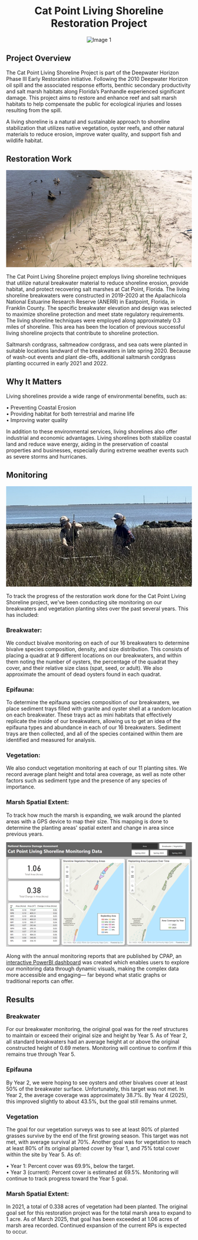 <div align="center">
  
# Cat Point Living Shoreline Restoration Project

<img src="./images/shore1.png" alt="Image 1" />

</div>

## Project Overview
The Cat Point Living Shoreline Project is part of the Deepwater Horizon Phase III Early Restoration initiative. Following the 2010 Deepwater Horizon oil spill and the associated response efforts, benthic secondary productivity and salt marsh habitats along Florida’s Panhandle experienced significant damage. This project aims to restore and enhance reef and salt marsh habitats to help compensate the public for ecological injuries and losses resulting from the spill.

A living shoreline is a natural and sustainable approach to shoreline stabilization that utilizes native vegetation, oyster reefs, and other natural materials to reduce erosion, improve water quality, and support fish and wildlife habitat.

## Restoration Work
<div align="center">
  
<img src="./images/shore2.png" alt="Image 2" />

</div>

The Cat Point Living Shoreline project employs living shoreline techniques that utilize natural breakwater material to reduce shoreline erosion, provide habitat, and protect recovering salt marshes at Cat Point, Florida. The living shoreline breakwaters were constructed in 2019-2020 at the Apalachicola National Estuarine Research Reserve (ANERR) in Eastpoint, Florida, in Franklin County. The specific breakwater elevation and design was selected to maximize shoreline protection and meet state regulatory requirements. The living shoreline techniques were employed along approximately 0.3 miles of shoreline. This area has been the location of previous successful living shoreline projects that contribute to shoreline protection. 

Saltmarsh cordgrass, saltmeadow cordgrass, and sea oats were planted in suitable locations landward of the breakwaters in late spring 2020. Because of wash-out events and plant die-offs, additional saltmarsh cordgrass planting occurred in early 2021 and 2022.

## Why It Matters 
Living shorelines provide a wide range of environmental benefits, such as: 

• Preventing Coastal Erosion <br />
• Providing habitat for both terrestrial and marine life <br />
• Improving water quality <br />

In addition to these environmental services, living shorelines also offer industrial and economic advantages. Living shorelines both stabilize coastal land and reduce wave energy, aiding in the preservation of coastal properties and businesses, especially during extreme weather events such as severe storms and hurricanes.

## Monitoring
<div align="center">
  
<img src="./images/shore3.png" alt="Image 3" />

</div>

To track the progress of the restoration work done for the Cat Point Living Shoreline project, we’ve been conducting site monitoring on our breakwaters and vegetation planting sites over the past several years. This has included:

### Breakwater: 
We conduct bivalve monitoring on each of our 16 breakwaters to determine bivalve species composition, density, and size distribution. This consists of placing a quadrat at 9 different locations on our breakwaters, and within them noting the number of oysters, the percentage of the quadrat they cover, and their relative size class (spat, seed, or adult). We also approximate the amount of dead oysters found in each quadrat. 

### Epifauna:
To determine the epifauna species composition of our breakwaters, we place sediment trays filled with granite and oyster shell at a random location on each breakwater. These trays act as mini habitats that effectively replicate the inside of our breakwaters, allowing us to get an idea of the epifauna types and abundance in each of our 16 breakwaters. Sediment trays are then collected, and all of the species contained within them are identified and measured for analysis.

### Vegetation:
We also conduct vegetation monitoring at each of our 11 planting sites. We record average plant height and total area coverage, as well as note other factors such as sediment type and the presence of any species of importance.

### Marsh Spatial Extent:
To track how much the marsh is expanding, we walk around the planted areas with a GPS device to map their size. This mapping is done to determine the planting areas' spatial extent and change in area since previous years. 

<div align="center">
  
<img src="./images/shore-dash.png" alt="Image 4" />

</div>

Along with the annual monitoring reports that are published by CPAP, an [interactive PowerBI dashboard](https://app.powerbi.com/view?r=eyJrIjoiODhhZGQxZmYtYjYzYy00MTQ0LWI3M2EtZmE3NzdlODdlOGE3IiwidCI6ImI2MjAxOTYwLTQ1YmEtNGI3OC1iMDgwLWYxYzQzM2ZmNmUzNiIsImMiOjZ9) was created which enables users to explore our monitoring data through dynamic visuals, making the complex data more accessible and engaging— far beyond what static graphs or traditional reports can offer.

## Results 
### Breakwater
For our breakwater monitoring, the original goal was for the reef structures to maintain or exceed their original size and height by Year 5. As of Year 2, all standard breakwaters had an average height at or above the original constructed height of 0.69 meters. Monitoring will continue to confirm if this remains true through Year 5.

### Epifauna
By Year 2, we were hoping to see oysters and other bivalves cover at least 50% of the breakwater surface. Unfortunately, this target was not met. In Year 2, the average coverage was approximately 38.7%. By Year 4 (2025), this improved slightly to about 43.5%, but the goal still remains unmet.

### Vegetation
The goal for our vegetation surveys was to see at least 80% of planted grasses survive by the end of the first growing season. This target was not met, with average survival at 70%.
Another goal was for vegetation to reach at least 80% of its original planted cover by Year 1, and 75% total cover within the site by Year 5. As of:

• Year 1: Percent cover was 69.9%, below the target. <br />
• Year 3 (current): Percent cover is estimated at 69.5%. Monitoring will continue to track progress toward the Year 5 goal. <br />

### Marsh Spatial Extent: 
In 2021, a total of 0.338 acres of vegetation had been planted. The original goal set for this restoration project was for the total marsh area to expand to 1 acre. As of March 2025, that goal has been exceeded at 1.06 acres of marsh area recorded. Continued expansion of the current RPs is expected to occur.
